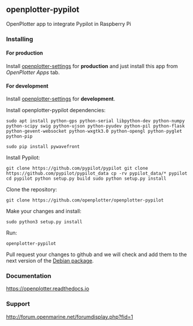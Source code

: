 ## openplotter-pypilot

OpenPlotter app to integrate Pypilot in Raspberry Pi

### Installing

#### For production

Install [openplotter-settings](https://github.com/openplotter/openplotter-settings) for **production** and just install this app from *OpenPlotter Apps* tab.

#### For development

Install [openplotter-settings](https://github.com/openplotter/openplotter-settings) for **development**.

Install openplotter-pypilot dependencies:

`sudo apt install python-gps python-serial libpython-dev python-numpy python-scipy swig python-ujson python-pyudev python-pil python-flask python-gevent-websocket python-wxgtk3.0 python-opengl python-pyglet python-pip`

`sudo pip install pywavefront`

Install Pypilot:

`git clone https://github.com/pypilot/pypilot
git clone https://github.com/pypilot/pypilot_data
cp -rv pypilot_data/* pypilot
cd pypilot
python setup.py build
sudo python setup.py install`

Clone the repository:

`git clone https://github.com/openplotter/openplotter-pypilot`

Make your changes and install:

`sudo python3 setup.py install`

Run:

`openplotter-pypilot`

Pull request your changes to github and we will check and add them to the next version of the [Debian package](https://launchpad.net/~openplotter/+archive/ubuntu/openplotter/).

### Documentation

https://openplotter.readthedocs.io

### Support

http://forum.openmarine.net/forumdisplay.php?fid=1
